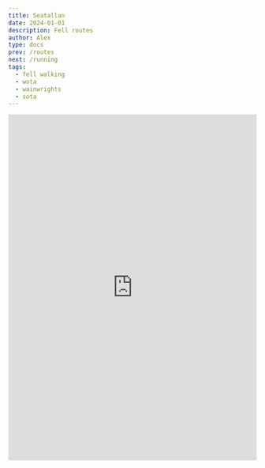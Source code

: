 ```yaml
---
title: Seatallan
date: 2024-01-01
description: Fell routes
author: Alex
type: docs
prev: /routes
next: /running
tags:
  - fell walking
  - wota
  - wainwrights
  - sota
---
```



<iframe src="https://www.komoot.com/tour/1588324245/embed?share_token=ajYvFXzlLiCtTxjOh87QhZf3eKk58AjhhssWBQ7jCe5VDx2MN7&profile=1" width="100%" height="700" frameborder="0" scrolling="no"></iframe>